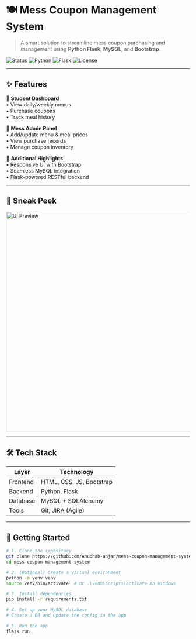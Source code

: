 # 🍽️ Mess Coupon Management System

> A smart solution to streamline mess coupon purchasing and management using **Python Flask**, **MySQL**, and **Bootstrap**.

![Status](https://img.shields.io/badge/Status-Active-brightgreen)
![Python](https://img.shields.io/badge/Python-3.10-blue)
![Flask](https://img.shields.io/badge/Framework-Flask-lightgrey)
![License](https://img.shields.io/badge/License-MIT-yellow)

---

## ✨ Features

🔹 **Student Dashboard**  
• View daily/weekly menus  
• Purchase coupons  
• Track meal history  

🔹 **Mess Admin Panel**  
• Add/update menu & meal prices  
• View purchase records  
• Manage coupon inventory  

🔹 **Additional Highlights**  
• Responsive UI with Bootstrap  
• Seamless MySQL integration  
• Flask-powered RESTful backend  

---

## 📸 Sneak Peek

<img src="https://user-images.githubusercontent.com/your-image-link" alt="UI Preview" width="600"/>

---

## 🛠️ Tech Stack

| Layer       | Technology             |
|-------------|------------------------|
| Frontend    | HTML, CSS, JS, Bootstrap |
| Backend     | Python, Flask          |
| Database    | MySQL + SQLAlchemy     |
| Tools       | Git, JIRA (Agile)      |

---

## 🚀 Getting Started

```bash
# 1. Clone the repository
git clone https://github.com/Anubhab-anjan/mess-coupon-management-system.git
cd mess-coupon-management-system

# 2. (Optional) Create a virtual environment
python -m venv venv
source venv/bin/activate  # or .\venv\Scripts\activate on Windows

# 3. Install dependencies
pip install -r requirements.txt

# 4. Set up your MySQL database
# Create a DB and update the config in the app

# 5. Run the app
flask run
